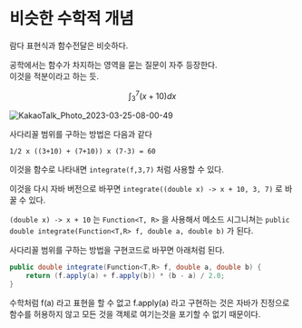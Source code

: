 # 비슷한 수학적 개념

람다 표현식과 함수전달은 비슷하다.

공학에서는 함수가 차지하는 영역을 묻는 질문이 자주 등장한다.   
이것을 적분이라고 하는 듯.  

$$\int_{3}^{7} (x + 10) dx$$

![KakaoTalk_Photo_2023-03-25-08-00-49](https://user-images.githubusercontent.com/59721293/227658749-13326cca-b9ac-43e2-bd97-b857bacb8558.jpeg)


사다리꼴 범위를 구하는 방법은 다음과 같다

`1/2 x ((3+10) + (7+10)) x (7-3) = 60`

이것을 함수로 나타내면 `integrate(f,3,7)` 처럼 사용할 수 있다.

이것을 다시 자바 버전으로 바꾸면 `integrate((double x) -> x + 10, 3, 7)` 로 바꿀 수 있다.

`(double x) -> x + 10` 는 `Function<T, R>` 을 사용해서 메소드 시그니쳐는 `public double integrate(Function<T,R> f, double a, double b)` 가 된다.

사다리꼴 범위를 구하는 방법을 구현코드로 바꾸면 아래처럼 된다.

```java
public double integrate(Function<T,R> f, double a, double b) {
	return (f.apply(a) + f.apply(b)) * (b - a) / 2.0;
}
```

수학처럼 f(a) 라고 표현을 할 수 없고 f.apply(a) 라고 구현하는 것은 자바가 진정으로 함수를 허용하지 않고 모든 것을 객체로 여기는것을 포기할 수 없기 때문이다.
